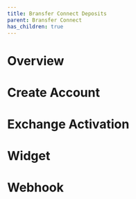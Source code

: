 ```yaml
---
title: Bransfer Connect Deposits
parent: Bransfer Connect
has_children: true
---
```


# Overview

# Create Account


# Exchange Activation


# Widget

# Webhook